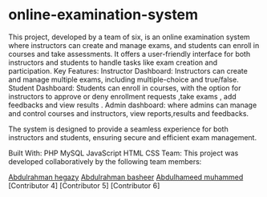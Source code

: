 # online-examination-system
This project, developed by a team of six, is an online examination system where instructors can create and manage exams, and students can enroll in courses and take assessments. It offers a user-friendly interface for both instructors and students to handle tasks like exam creation and participation.
Key Features:
Instructor Dashboard: Instructors can create and manage multiple exams, including multiple-choice and true/false.
Student Dashboard: Students can enroll in courses, with the option for instructors to approve or deny enrollment requests ,take exams , add feedbacks and view results .
Admin dashboard: where admins can manage and control courses and instructors, view reports,results and feedbacks.

The system is designed to provide a seamless experience for both instructors and students, ensuring secure and efficient exam management.

Built With:
PHP
MySQL
JavaScript
HTML
CSS
Team:
This project was developed collaboratively by the following team members:

[Abdulrahman hegazy](https://github.com/Abdelrahman-Hegazy1)
[Abdulrahman basheer](https://github.com/AbdoElwahdh)
[Abdulhameed muhammed](https://github.com/Abdelhamedmohamedamin)
[Contributor 4]
[Contributor 5]
[Contributor 6]
